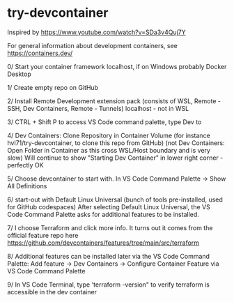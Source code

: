 # try-devcontainer
Inspired by https://www.youtube.com/watch?v=SDa3v4Quj7Y

For general information about development containers, see https://containers.dev/

0/ Start your container framework localhost, if on Windows probably Docker Desktop

1/ Create empty repo on GitHub

2/ Install Remote Development extension pack (consists of WSL, Remote - SSH, Dev Containers, Remote - Tunnels) localhost - not in WSL

3/ CTRL + Shift P to access VS Code command palette, type Dev to 

4/ Dev Containers: Clone Repository in Container Volume (for instance hvl71/try-devcontainer, to clone this repo from GitHub)
(not Dev Containers: Open Folder in Container as this cross WSL/Host boundary and is very slow)
Will continue to show "Starting Dev Container" in lower right corner - perfectly OK

5/ Choose devcontainer to start with. In VS Code Command Palette -> Show All Definitions

6/ start-out with Default Linux Universal (bunch of tools pre-installed, used for GitHub codespaces)
After selecting Default Linux Universal, the VS Code Command Palette asks for additional features to be installed.

7/ 	I choose Terraform and click more info. It turns out it comes from the official feature repo here https://github.com/devcontainers/features/tree/main/src/terraform

8/ Additional features can be installed later via the VS Code Command Palette:
Add feature -> Dev Containers -> Configure Container Feature via VS Code Command Palette

9/ In VS Code Terminal, type 'terraform -version" to verify terraform is accessible in the dev container
